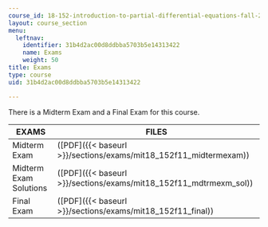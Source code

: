 ```yaml
---
course_id: 18-152-introduction-to-partial-differential-equations-fall-2011
layout: course_section
menu:
  leftnav:
    identifier: 31b4d2ac00d8ddbba5703b5e14313422
    name: Exams
    weight: 50
title: Exams
type: course
uid: 31b4d2ac00d8ddbba5703b5e14313422

---
```


There is a Midterm Exam and a Final Exam for this course. 

| EXAMS | FILES |
| --- | --- |
| Midterm Exam | ([PDF]({{< baseurl >}}/sections/exams/mit18_152f11_midtermexam)) |
| Midterm Exam Solutions | ([PDF]({{< baseurl >}}/sections/exams/mit18_152f11_mdtrmexm_sol)) |
| Final Exam | ([PDF]({{< baseurl >}}/sections/exams/mit18_152f11_final))